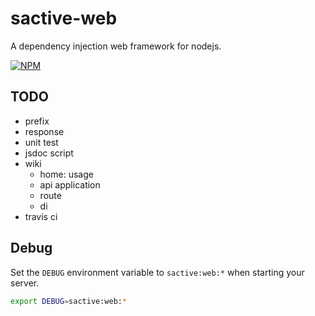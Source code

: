 # sactive-web

A dependency injection web framework for nodejs.

[![NPM](https://nodei.co/npm/sactive-web.png?downloads=true)](https://nodei.co/npm/sactive-web/)

## TODO

- prefix
- response
- unit test
- jsdoc script
- wiki
  - home: usage
  - api application
  - route
  - di
- travis ci

## Debug
Set the `DEBUG` environment variable to `sactive:web:*` when starting your server.

```bash
export DEBUG=sactive:web:*
```